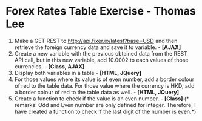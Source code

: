 # Forex Rates Table Exercise - Thomas Lee

1. Make a GET REST to http://api.fixer.io/latest?base=USD and then retrieve the foreign currency data and save it to variable. - **[AJAX]**
2. Create a new variable with the previous obtained data from the REST API call, but in this new variable, add 10.0002 to each values of those currencies. - **[Class, AJAX]**
3. Display both variables in a table - **[HTML, JQuery]**
4. For those values where its value is of even number, add a border colour of red to the table data. For those value where the currency is HKD, add a border colour of red to the table data as well. - **[HTML, JQuery]**
5. Create a function to check if the value is an even number. - **[Class]** 
(* remarks: Odd and Even number are only defined for integer. Therefore, I have created a function to check if the last digit of the number is even.*) 
